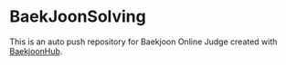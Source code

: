 # BaekJoonSolving
This is an auto push repository for Baekjoon Online Judge created with [BaekjoonHub](https://github.com/BaekjoonHub/BaekjoonHub).
